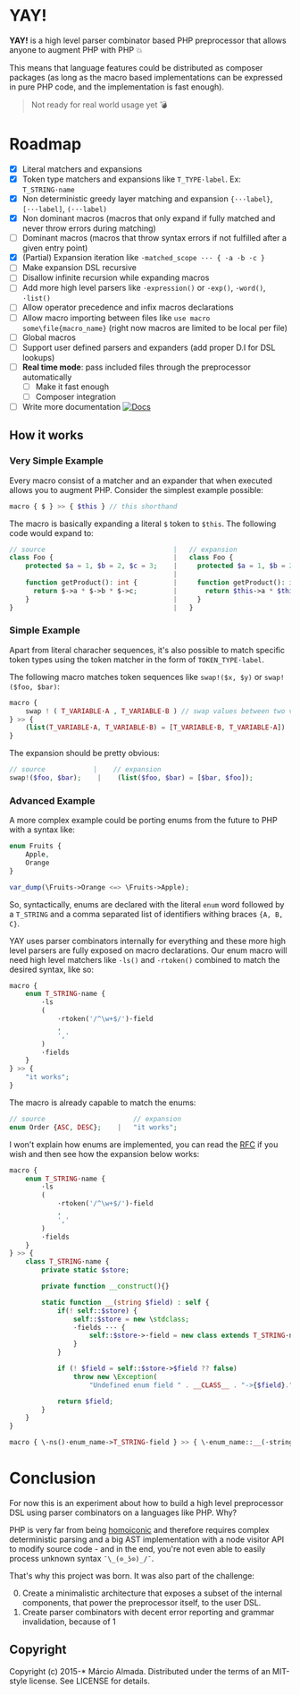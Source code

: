 # YAY!

**YAY!** is a high level parser combinator based PHP preprocessor that allows anyone to augment PHP with PHP :boom:

This means that language features could be distributed as composer packages (as long as the macro based implementations
can be expressed in pure PHP code, and the implementation is fast enough).

> Not ready for real world usage yet :bomb:

# Roadmap

- [x] Literal matchers and expansions
- [x] Token type matchers and expansions like `T_TYPE·label`. Ex: `T_STRING·name`
- [x] Non deterministic greedy layer matching and expansion `{···label}`, `[···label]`, `(···label)`
- [x] Non dominant macros (macros that only expand if fully matched and never throw errors during matching)
- [ ] Dominant macros (macros that throw syntax errors if not fulfilled after a given entry point)
- [x] \(Partial) Expansion iteration like `·matched_scope ··· { ·a ·b ·c }`
- [ ] Make expansion DSL recursive
- [ ] Disallow infinite recursion while expanding macros
- [ ] Add more high level parsers like `·expression()` or `·exp()`, `·word()`, `·list()`
- [ ] Allow operator precedence and infix macros declarations
- [ ] Allow macro importing between files like `use macro some\file{macro_name}` (right now macros are limited to be local per file)
- [ ] Global macros
- [ ] Support user defined parsers and expanders (add proper D.I for DSL lookups)
- [ ] **Real time mode**: pass included files through the preprocessor automatically
    - [ ] Make it fast enough
    - [ ] Composer integration
- [ ] Write more documentation [![Docs](https://img.shields.io/badge/documentation-0%-green.svg?style=flat-square)]()

## How it works

### Very Simple Example

Every macro consist of a matcher and an expander that when executed allows you to augment PHP.
Consider the simplest example possible:

```php
macro { $ } >> { $this } // this shorthand
```

The macro is basically expanding a literal `$` token to `$this`. The following code would expand to:

```php
// source                                |   // expansion
class Foo {                              |   class Foo {
    protected $a = 1, $b = 2, $c = 3;    |     protected $a = 1, $b = 2, $c = 3;
                                         |        
    function getProduct(): int {         |     function getProduct(): int {
      return $->a * $->b * $->c;         |       return $this->a * $this->b *$this->c;
    }                                    |     }
}                                        |   }
```

### Simple Example

Apart from literal characher sequences, it's also possible to match specific token types using the token matcher in
the form of `TOKEN_TYPE·label`.

The following macro matches token sequences like `swap!($x, $y)` or `swap!($foo, $bar)`:

```php
macro {
    swap ! ( T_VARIABLE·A , T_VARIABLE·B ) // swap values between two variables
} >> {
    (list(T_VARIABLE·A, T_VARIABLE·B) = [T_VARIABLE·B, T_VARIABLE·A])
}
```

The expansion should be pretty obvious:
```php
// source            |    // expansion
swap!($foo, $bar);    |    (list($foo, $bar) = [$bar, $foo]); 
```

### Advanced Example

A more complex example could be porting enums from the future to PHP with a syntax like:

```php
enum Fruits {
    Apple,
    Orange
}

var_dump(\Fruits->Orange <=> \Fruits->Apple);
```
So, syntactically, enums are declared with the literal `enum` word followed by a `T_STRING` and a comma
separated list of identifiers withing braces `{A, B, C}`.

YAY uses parser combinators internally for everything and these more high level parsers are fully
exposed on macro declarations. Our enum macro will need high level matchers like `·ls()` and `·rtoken()`
combined to match the desired syntax, like so:

```php
macro {
    enum T_STRING·name {
        ·ls
        (
            ·rtoken('/^\w+$/')·field
            ,
            ','
        )
        ·fields
    }
} >> {
    "it works";
}
```

The macro is already capable to match the enums:

```php
// source                      // expansion
enum Order {ASC, DESC};    |   "it works";
```

I won't explain how enums are implemented, you can read the [RFC](https://wiki.php.net/rfc/enum) if you wish
and then see how the expansion below works:

```php
macro {
    enum T_STRING·name {
        ·ls
        (
            ·rtoken('/^\w+$/')·field
            ,
            ','
        )
        ·fields
    }
} >> {
    class T_STRING·name {
        private static $store;

        private function __construct(){}

        static function __(string $field) : self {
            if(! self::$store) {
                self::$store = new \stdclass;
                ·fields ··· {
                    self::$store->·field = new class extends T_STRING·name {};
                }
            }

            if (! $field = self::$store->$field ?? false)
                throw new \Exception(
                    "Undefined enum field " . __CLASS__ . "->{$field}.");

            return $field;
        }
    }
}

macro { \·ns()·enum_name->T_STRING·field } >> { \·enum_name::__(·stringify(T_STRING·field)) }
```

# Conclusion

For now this is an experiment about how to build a high level preprocessor DSL using parser combinators
on a languages like PHP. Why?

PHP is very far from being [homoiconic](https://en.wikipedia.org/wiki/Homoiconicity) and therefore requires
complex deterministic parsing and a big AST implementation with a node visitor API to modify source code - and
in the end, you're not even able to easily process unknown syntax `¯\_(⊙_ʖ⊙)_/¯`.

That's why this project was born. It was also part of the challenge:

0. Create a minimalistic architecture that exposes a subset of the internal components, that power the preprocessor itself, to the user DSL.
0. Create parser combinators with decent error reporting and grammar invalidation, because of 1

## Copyright

Copyright (c) 2015-* Márcio Almada. Distributed under the terms of an MIT-style license.
See LICENSE for details.
